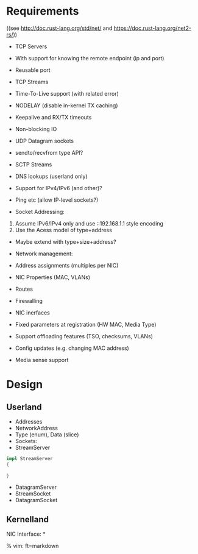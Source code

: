 
Requirements
=======

((see http://doc.rust-lang.org/std/net/ and https://doc.rust-lang.org/net2-rs/))
- TCP Servers
 - With support for knowing the remote endpoint (ip and port)
 - Reusable port
- TCP Streams
 - Time-To-Live support (with related error)
 - NODELAY (disable in-kernel TX caching)
 - Keepalive and RX/TX timeouts
 - Non-blocking IO
- UDP Datagram sockets
 - sendto/recvfrom type API?
- SCTP Streams

- DNS lookups (userland only)
- Support for IPv4/IPv6 (and other)?
- Ping etc (allow IP-level sockets?)

- Socket Addressing:
 1. Assume IPv6/IPv4 only and use ::192.168.1.1 style encoding
 2. Use the Acess model of type+address
  * Maybe extend with type+size+address?

- Network management:
 - Address assignments (multiples per NIC)
 - NIC Properties (MAC, VLANs)
 - Routes
 - Firewalling

- NIC inerfaces
 - Fixed parameters at registration (HW MAC, Media Type)
 - Support offloading features (TSO, checksums, VLANs)
 - Config updates (e.g. changing MAC address)
 - Media sense support

Design
=======

Userland
----

* Addresses
 * NetworkAddress
  * Type (enum), Data (slice)
* Sockets:
 * StreamServer
```rust
impl StreamServer
{
	
}
```
 * DatagramServer
 * StreamSocket
 * DatagramSocket

Kernelland
----
NIC Interface:
* 


% vim: ft=markdown

